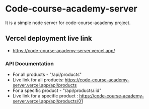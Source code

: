 # Code-course-academy-server
It is a simple node server for code-course-academy project. 

## Vercel deployment live link
- https://code-course-academy-server.vercel.app/ 

### API Documentation
- For all products - "/api/products"
- Live link for all products: https://code-course-academy-server.vercel.app/api/products
- For a specific product - "/api/products/:id"
- Live link for a specific product :  https://code-course-academy-server.vercel.app/api/products/01 